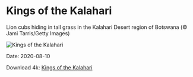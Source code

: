 # Kings of the Kalahari

Lion cubs hiding in tall grass in the Kalahari Desert region of Botswana (© Jami Tarris/Getty Images)

![Kings of the Kalahari](https://bing.com/th?id=OHR.LionDay_EN-US7411831317_UHD.jpg&rf=LaDigue_UHD.jpg&pid=hp&w=1024&h=576)

Date: 2020-08-10

Download 4k: [Kings of the Kalahari](https://bing.com/th?id=OHR.LionDay_EN-US7411831317_UHD.jpg&rf=LaDigue_UHD.jpg&pid=hp&w=3840&h=2160)

